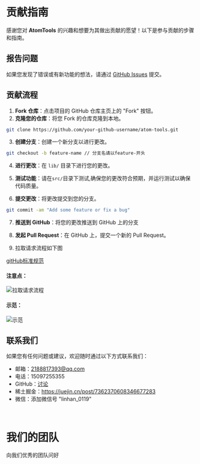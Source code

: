 # 贡献指南

感谢您对 **AtomTools** 的兴趣和想要为其做出贡献的愿望！以下是参与贡献的步骤和指南。

## 报告问题

如果您发现了错误或有新功能的想法，请通过 [GitHub Issues](https://github.com/LinHanlove/atom-tools/issues) 提交。

## 贡献流程

1. **Fork 仓库**：点击项目的 GitHub 仓库主页上的 "Fork" 按钮。
2. **克隆您的仓库**：将您 Fork 的仓库克隆到本地。

```bash
git clone https://github.com/your-github-username/atom-tools.git
```

3. **创建分支**：创建一个新分支以进行更改。

```bash
git checkout -b feature-name // 分支名请以feature-开头
```

4. **进行更改**：在 `lib/` 目录下进行您的更改。

5. **测试功能**：请在`src/`目录下测试,确保您的更改符合预期，并运行测试以确保代码质量。

6. **提交更改**：将更改提交到您的分支。

```bash
git commit -am "Add some feature or fix a bug"
```

7. **推送到 GitHub**：将您的更改推送到 GitHub 上的分支

8. **发起 Pull Request**：在 GitHub 上，提交一个新的 Pull Request。

9. 拉取请求流程如下图

[gitHub标准规范](https://github.com/lean-soft/devopshub-docs-g4e/blob/master/basic/07-pull-request/index.md)

#### 注意点：

![拉取请求流程](../public/image/contribution.png)

#### 示范：

![示范](../public/image/contribution-really.png)

## 联系我们

如果您有任何问题或建议，欢迎随时通过以下方式联系我们：

- 邮箱：2188817393@qq.com
- 电话：15097255355
- GitHub：[讨论](https://github.com/LinHanlove/atom-tools/discussions)
- 稀土掘金：https://juejin.cn/post/7362370608346677283
- 微信：添加微信号 "linhan_0119"

<br/>

# 我们的团队

向我们优秀的团队问好

<VPTeamMembers size="small" :members="members" />

<script setup>
import { VPTeamMembers } from 'vitepress/theme'

const members = [
  {
    avatar: '/image/creator.jpg',
    name: 'Lin Han',
    title: 'Creator',
    links: [
      { icon: 'github', link: 'https://github.com/LinHanlove' },
    ]
  },
]
</script>
